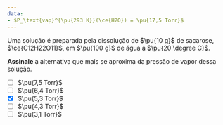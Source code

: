 ```yaml
---
data:
- $P_\text{vap}^{\pu{293 K}}(\ce{H2O}) = \pu{17,5 Torr}$
---
```


Uma solução é preparada pela dissolução de $\pu{10 g}$ de sacarose, $\ce{C12H22O11}$, em $\pu{100 g}$ de água a $\pu{20 \degree C}$.

**Assinale** a alternativa que mais se aproxima da pressão de vapor dessa solução.

- [ ] $\pu{7,5 Torr}$
- [ ] $\pu{6,4 Torr}$
- [x] $\pu{5,3 Torr}$
- [ ] $\pu{4,3 Torr}$
- [ ] $\pu{3,1 Torr}$
